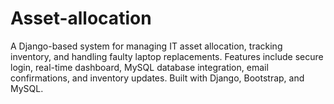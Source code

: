 # Asset-allocation
A Django-based system for managing IT asset allocation, tracking inventory, and handling faulty laptop replacements. Features include secure login, real-time dashboard, MySQL database integration, email confirmations, and inventory updates. Built with Django, Bootstrap, and MySQL.
